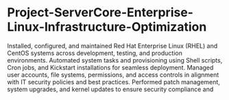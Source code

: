 # Project-ServerCore-Enterprise-Linux-Infrastructure-Optimization
Installed, configured, and maintained Red Hat Enterprise Linux (RHEL) and CentOS systems across
development, testing, and production environments.
Automated system tasks and provisioning using Shell scripts, Cron jobs, and Kickstart installations for
seamless deployment.
Managed user accounts, file systems, permissions, and access controls in alignment with IT security
policies and best practices.
Performed patch management, system upgrades, and kernel updates to ensure security compliance and
